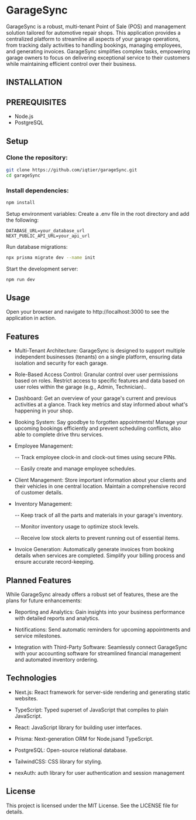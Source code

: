 # GarageSync
GarageSync is a robust, multi-tenant Point of Sale (POS) and management solution tailored for automotive repair shops. This application provides a centralized platform to streamline all aspects of your garage operations, from tracking daily activities to handling bookings, managing employees, and generating invoices. GarageSync simplifies complex tasks, empowering garage owners to focus on delivering exceptional service to their customers while maintaining efficient control over their business.

## INSTALLATION
## PREREQUISITES
- Node.js
- PostgreSQL

## Setup
### Clone the repository:

```sh
git clone https://github.com/iqtier/garageSync.git
cd garageSync
```

### Install dependencies:

```sh
npm install
```
Setup environment variables: Create a .env file in the root directory and add the following:

```env
DATABASE_URL=your_database_url
NEXT_PUBLIC_API_URL=your_api_url
```
Run database migrations:

```sh
npx prisma migrate dev --name init
```
Start the development server:

```sh
npm run dev
```

## Usage
Open your browser and navigate to http://localhost:3000 to see the application in action.

## Features
- Multi-Tenant Architecture: GarageSync is designed to support multiple independent businesses (tenants) on a single platform, ensuring data isolation and security for each garage.

- Role-Based Access Control: Granular control over user permissions based on roles. Restrict access to specific features and data based on user roles within the garage (e.g., Admin, Technician)..

- Dashboard: Get an overview of your garage's current and previous activities at a glance. Track key metrics and stay informed about what's happening in your shop.

- Booking System: Say goodbye to forgotten appointments! Manage your upcoming bookings efficiently and prevent scheduling conflicts, also able to complete drive thru services.

- Employee Management:

    -- Track employee clock-in and clock-out times using secure PINs.

    -- Easily create and manage employee schedules.

- Client Management: Store important information about your clients and their vehicles in one central location. Maintain a comprehensive record of customer details.

- Inventory Management:

    -- Keep track of all the parts and materials in your garage's inventory.

    -- Monitor inventory usage to optimize stock levels.

    -- Receive low stock alerts to prevent running out of essential items.

- Invoice Generation: Automatically generate invoices from booking details when services are completed. Simplify your billing process and ensure accurate record-keeping.

## Planned Features
While GarageSync already offers a robust set of features, these are the plans for future enhancements:

- Reporting and Analytics: Gain insights into your business performance with detailed reports and analytics.

- Notifications: Send automatic reminders for upcoming appointments and service milestones.

- Integration with Third-Party Software: Seamlessly connect GarageSync with your accounting software for streamlined financial management and automated inventory ordering.

## Technologies
- Next.js: React framework for server-side rendering and generating static websites.

- TypeScript: Typed superset of JavaScript that compiles to plain JavaScript.

- React: JavaScript library for building user interfaces.

- Prisma: Next-generation ORM for Node.jsand TypeScript.

- PostgreSQL: Open-source relational database.

- TailwindCSS: CSS library for styling.
  
- nexAuth: auth library for user authentication and session management

## License
This project is licensed under the MIT License. See the LICENSE file for details.
